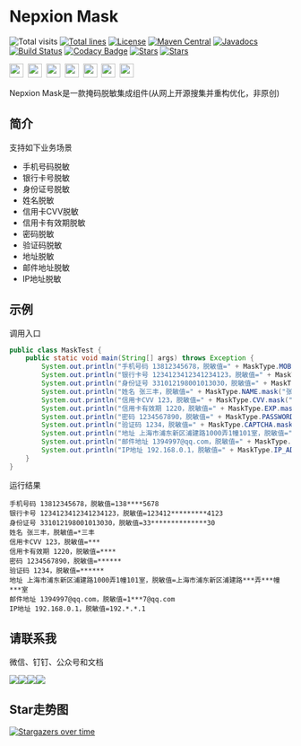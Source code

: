 # Nepxion Mask
![Total visits](https://komarev.com/ghpvc/?username=Nepxion&label=total%20visits&color=blue)  [![Total lines](https://tokei.rs/b1/github/Nepxion/Mask?category=lines)](https://tokei.rs/b1/github/Nepxion/Mask?category=lines)  [![License](https://img.shields.io/badge/License-Apache%202.0-blue.svg?label=license)](https://github.com/Nepxion/Mask/blob/master/LICENSE)  [![Maven Central](https://img.shields.io/maven-central/v/com.nepxion/mask.svg?label=maven%20central)](https://search.maven.org/artifact/com.nepxion/mask)  [![Javadocs](http://www.javadoc.io/badge/com.nepxion/mask.svg)](http://www.javadoc.io/doc/com.nepxion/mask)  [![Build Status](https://travis-ci.org/Nepxion/Mask.svg?branch=master)](https://travis-ci.org/Nepxion/Mask)  [![Codacy Badge](https://app.codacy.com/project/badge/Grade/8fd68d2739c34e2cad4f5f51d1fad098)](https://www.codacy.com/gh/Nepxion/Mask/dashboard?utm_source=github.com&amp;utm_medium=referral&amp;utm_content=Nepxion/Mask&amp;utm_campaign=Badge_Grade)  [![Stars](https://img.shields.io/github/stars/Nepxion/Mask.svg?label=Stars&tyle=flat&logo=GitHub)](https://github.com/Nepxion/Mask/stargazers)  [![Stars](https://gitee.com/Nepxion/Mask/badge/star.svg)](https://gitee.com/Nepxion/Mask/stargazers)

<a href="https://github.com/Nepxion" tppabs="#" target="_blank"><img width="25" height="25" src="http://nepxion.gitee.io/discovery/docs/icon-doc/github.png"></a>&nbsp;  <a href="https://gitee.com/Nepxion" tppabs="#" target="_blank"><img width="25" height="25" src="http://nepxion.gitee.io/discovery/docs/icon-doc/gitee.png"></a>&nbsp;  <a href="https://search.maven.org/search?q=g:com.nepxion" tppabs="#" target="_blank"><img width="25" height="25" src="http://nepxion.gitee.io/discovery/docs/icon-doc/maven.png"></a>&nbsp;  <a href="http://nepxion.gitee.io/discovery/docs/contact-doc/wechat.jpg" tppabs="#" target="_blank"><img width="25" height="25" src="http://nepxion.gitee.io/discovery/docs/icon-doc/wechat.png"></a>&nbsp;  <a href="http://nepxion.gitee.io/discovery/docs/contact-doc/dingding.jpg" tppabs="#" target="_blank"><img width="25" height="25" src="http://nepxion.gitee.io/discovery/docs/icon-doc/dingding.png"></a>&nbsp;  <a href="http://nepxion.gitee.io/discovery/docs/contact-doc/gongzhonghao.jpg" tppabs="#" target="_blank"><img width="25" height="25" src="http://nepxion.gitee.io/discovery/docs/icon-doc/gongzhonghao.png"></a>&nbsp;  <a href="mailto:1394997@qq.com" tppabs="#"><img width="25" height="25" src="http://nepxion.gitee.io/discovery/docs/icon-doc/email.png"></a>

Nepxion Mask是一款掩码脱敏集成组件(从网上开源搜集并重构优化，非原创)

## 简介
支持如下业务场景
- 手机号码脱敏
- 银行卡号脱敏
- 身份证号脱敏
- 姓名脱敏
- 信用卡CVV脱敏
- 信用卡有效期脱敏
- 密码脱敏
- 验证码脱敏
- 地址脱敏
- 邮件地址脱敏
- IP地址脱敏

## 示例
调用入口
```java
public class MaskTest {
    public static void main(String[] args) throws Exception {
        System.out.println("手机号码 13812345678，脱敏值=" + MaskType.MOBILE.mask("13812345678"));
        System.out.println("银行卡号 1234123412341234123，脱敏值=" + MaskType.BANK_CARD.mask("1234123412341234123"));
        System.out.println("身份证号 331012198001013030，脱敏值=" + MaskType.ID_CARD.mask("331012198001013030"));
        System.out.println("姓名 张三丰，脱敏值=" + MaskType.NAME.mask("张三丰"));
        System.out.println("信用卡CVV 123，脱敏值=" + MaskType.CVV.mask("123"));
        System.out.println("信用卡有效期 1220，脱敏值=" + MaskType.EXP.mask("1220"));
        System.out.println("密码 1234567890，脱敏值=" + MaskType.PASSWORD.mask("1234567890"));
        System.out.println("验证码 1234，脱敏值=" + MaskType.CAPTCHA.mask("1234"));
        System.out.println("地址 上海市浦东新区浦建路1000弄1幢101室，脱敏值=" + MaskType.ADDRESS.mask("上海市浦东新区浦建路1000弄1幢101室"));
        System.out.println("邮件地址 1394997@qq.com，脱敏值=" + MaskType.EMAIL.mask("1394997@qq.com"));
        System.out.println("IP地址 192.168.0.1，脱敏值=" + MaskType.IP_ADDRESS.mask("192.168.0.1"));
    }
}
```

运行结果
```
手机号码 13812345678，脱敏值=138****5678
银行卡号 1234123412341234123，脱敏值=123412*********4123
身份证号 331012198001013030，脱敏值=33**************30
姓名 张三丰，脱敏值=*三丰
信用卡CVV 123，脱敏值=***
信用卡有效期 1220，脱敏值=****
密码 1234567890，脱敏值=******
验证码 1234，脱敏值=******
地址 上海市浦东新区浦建路1000弄1幢101室，脱敏值=上海市浦东新区浦建路***弄***幢***室
邮件地址 1394997@qq.com，脱敏值=1***7@qq.com
IP地址 192.168.0.1，脱敏值=192.*.*.1
```

## 请联系我
微信、钉钉、公众号和文档

![](http://nepxion.gitee.io/discovery/docs/contact-doc/wechat-1.jpg)![](http://nepxion.gitee.io/discovery/docs/contact-doc/dingding-1.jpg)![](http://nepxion.gitee.io/discovery/docs/contact-doc/gongzhonghao-1.jpg)![](http://nepxion.gitee.io/discovery/docs/contact-doc/document-1.jpg)

## Star走势图
[![Stargazers over time](https://starchart.cc/Nepxion/Mask.svg)](https://starchart.cc/Nepxion/Mask)